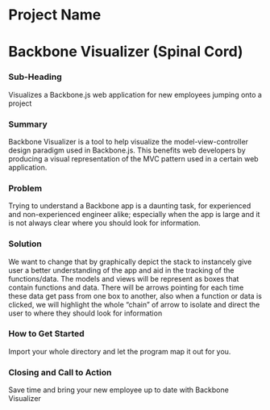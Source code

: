 # Project Name #

<!-- 
> This material was originally posted [here](http://www.quora.com/What-is-Amazons-approach-to-product-development-and-product-management). It is reproduced here for posterities sake.

There is an approach called "working backwards" that is widely used at Amazon. They work backwards from the customer, rather than starting with an idea for a product and trying to bolt customers onto it. While working backwards can be applied to any specific product decision, using this approach is especially important when developing new products or features.

For new initiatives a product manager typically starts by writing an internal press release announcing the finished product. The target audience for the press release is the new/updated product's customers, which can be retail customers or internal users of a tool or technology. Internal press releases are centered around the customer problem, how current solutions (internal or external) fail, and how the new product will blow away existing solutions.

If the benefits listed don't sound very interesting or exciting to customers, then perhaps they're not (and shouldn't be built). Instead, the product manager should keep iterating on the press release until they've come up with benefits that actually sound like benefits. Iterating on a press release is a lot less expensive than iterating on the product itself (and quicker!).

If the press release is more than a page and a half, it is probably too long. Keep it simple. 3-4 sentences for most paragraphs. Cut out the fat. Don't make it into a spec. You can accompany the press release with a FAQ that answers all of the other business or execution questions so the press release can stay focused on what the customer gets. My rule of thumb is that if the press release is hard to write, then the product is probably going to suck. Keep working at it until the outline for each paragraph flows. 

Oh, and I also like to write press-releases in what I call "Oprah-speak" for mainstream consumer products. Imagine you're sitting on Oprah's couch and have just explained the product to her, and then you listen as she explains it to her audience. That's "Oprah-speak", not "Geek-speak".

Once the project moves into development, the press release can be used as a touchstone; a guiding light. The product team can ask themselves, "Are we building what is in the press release?" If they find they're spending time building things that aren't in the press release (overbuilding), they need to ask themselves why. This keeps product development focused on achieving the customer benefits and not building extraneous stuff that takes longer to build, takes resources to maintain, and doesn't provide real customer benefit (at least not enough to warrant inclusion in the press release).
 -->
 
<h1>Backbone Visualizer (Spinal Cord)</h1>

<h3>Sub-Heading</h3>
Visualizes a Backbone.js web application for new employees jumping onto a project


<h3> Summary </h3>
Backbone Visualizer is a tool to help visualize the model-view-controller design paradigm used in Backbone.js. This benefits web developers by producing a visual representation of the MVC pattern used in a certain web application.

<h3> Problem </h3>
Trying to understand a Backbone app is a daunting task, for experienced and non-experienced engineer alike; especially when the app is large and it is not always clear where you should look for information. 

<h3> Solution </h3>
We want to change that by graphically depict the stack to instancely give user a better understanding of the app and aid in the tracking of the functions/data. The models and views will be represent as boxes that contain functions and data. There will be arrows pointing for each time these data get pass from one box to another, also when a function or data is clicked, we will highlight the whole “chain” of arrow to isolate and direct the user to where they should look for information

<h3> How to Get Started </h3>
Import your whole directory and let the program map it out for you.

<h3> Closing and Call to Action </h3>
Save time and bring your new employee up to date with Backbone Visualizer

